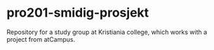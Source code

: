 # pro201-smidig-prosjekt
Repository for a study group at Kristiania college, which works with a project from atCampus.
